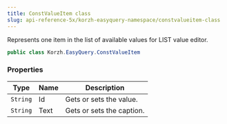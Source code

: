 ```yaml
---
title: ConstValueItem class
slug: api-reference-5x/korzh-easyquery-namespace/constvalueitem-class
---
```


Represents one item in the list of available values for LIST value editor.
```csharp
public class Korzh.EasyQuery.ConstValueItem

```

### Properties

| Type | Name | Description | 
| --- | --- | --- | 
| `String` | Id | Gets or sets the value. | 
| `String` | Text | Gets or sets the caption. |